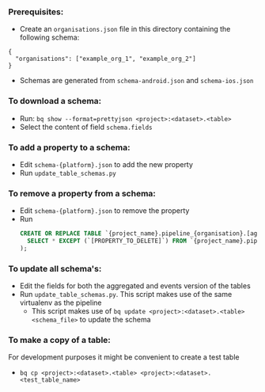 ### Prerequisites:
- Create an `organisations.json` file in this directory containing the following schema:
```
{
  "organisations": ["example_org_1", "example_org_2"]
}
```

- Schemas are generated from `schema-android.json` and `schema-ios.json`

### To download a schema:
- Run: `bq show --format=prettyjson <project>:<dataset>.<table>`
- Select the content of field `schema.fields`

### To add a property to a schema:
- Edit `schema-{platform}.json` to add the new property
- Run `update_table_schemas.py`

### To remove a property from a schema:
- Edit `schema-{platform}.json` to remove the property
- Run
  ```sql
  CREATE OR REPLACE TABLE `{project_name}.pipeline_{organisation}.[aggregated|event]_data_{platform}_{pipeline_version}` AS (
    SELECT * EXCEPT (`[PROPERTY_TO_DELETE]`) FROM `{project_name}.pipeline_{organisation}.[aggregated|event]_data_{platform}_{pipeline_version}`
  );
  ```


### To update all schema's:
- Edit the fields for both the aggregated and events version of the tables
- Run `update_table_schemas.py`. This script makes use of the same virtualenv as the pipeline
  - This script makes use of `bq update <project>:<dataset>.<table> <schema_file>` to update the schema

### To make a copy of a table:
For development purposes it might be convenient to create a test table
- `bq cp <project>:<dataset>.<table> <project>:<dataset>.<test_table_name>`
